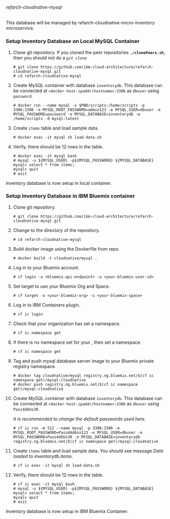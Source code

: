 ###### refarch-cloudnative-mysql

This database will be managed by refarch-cloudnative-micro-inventory microservice.

### Setup Inventory Database on Local MySQL Container
1. Clone git repository. If you cloned the peer repositories **`./clonePeers.sh`**, then you should not do a *`git clone`* 
    ```
    # git clone https://github.com/ibm-cloud-architecture/refarch-cloudnative-mysql.git
    # cd refarch-cloudnative-mysql
    ```

2. Create MySQL container with database `inventorydb`. This database can be connected at `<docker-host-ipaddr/hostname>:3306` as `dbuser` using `password`.
    ```
    # docker run --name mysql -v $PWD/scripts:/home/scripts -p 3306:3306 -e MYSQL_ROOT_PASSWORD=admin123 -e MYSQL_USER=dbuser -e MYSQL_PASSWORD=password -e MYSQL_DATABASE=inventorydb -w /home/scripts -d mysql:latest
    ```

3. Create `items` table and load sample data.
    ```
    # docker exec -it mysql sh load-data.sh
    ```

4. Verify, there should be 12 rows in the table.
    ```
    # docker exec -it mysql bash
    # mysql -u ${MYSQL_USER} -p${MYSQL_PASSWORD} ${MYSQL_DATABASE}
    mysql> select * from items;
    mysql> quit
    # exit
    ```
   
Inventory database is now setup in local container.

### Setup Inventory Database in IBM Bluemix container
1. Clone git repository.
    ```
    # git clone https://github.com/ibm-cloud-architecture/refarch-cloudnative-mysql.git
    ```

2. Change to the directory of the repository.
    ```
    # cd refarch-cloudnative-mysql
    ```

2. Build docker image using the Dockerfile from repo.
    ```
    # docker build -t cloudnative/mysql .
    ```

3. Log in to your Bluemix account.
    ```
    # cf login -a <bluemix-api-endpoint> -u <your-bluemix-user-id>
    ```

4. Set target to use your Bluemix Org and Space.
    ```
    # cf target -o <your-bluemix-org> -s <your-bluemix-space>
    ```

5. Log in to IBM Containers plugin.
    ```
    # cf ic login
    ```

5. Check that your organization has set a namespace.
    ```
    # cf ic namespace get
    ```

5. If there is no namespace set for your , then set a namespace.
    ```
    # cf ic namespace get
    ```

4. Tag and push mysql database server image to your Bluemix private registry namespace.
    ```
    # docker tag cloudnative/mysql registry.ng.bluemix.net/$(cf ic namespace get)/mysql:cloudnative
    # docker push registry.ng.bluemix.net/$(cf ic namespace get)/mysql:cloudnative
    ```

5. Create MySQL container with database `inventorydb`. This database can be connected at `<docker-host-ipaddr/hostname>:3306` as `dbuser` using `Pass4dbUs3R`.
    
    _It is recommended to change the default passwords used here._
    ```
    # cf ic run -m 512 --name mysql -p 3306:3306 -e MYSQL_ROOT_PASSWORD=Pass4Admin123 -e MYSQL_USER=dbuser -e MYSQL_PASSWORD=Pass4dbUs3R -e MYSQL_DATABASE=inventorydb registry.ng.bluemix.net/$(cf ic namespace get)/mysql:cloudnative
    ```

6. Create `items` table and load sample data. You should see message _Data loaded to inventorydb.items._
    ```
    # cf ic exec -it mysql sh load-data.sh
    ```

7. Verify, there should be 12 rows in the table.
    ```
    # cf ic exec -it mysql bash
    # mysql -u ${MYSQL_USER} -p${MYSQL_PASSWORD} ${MYSQL_DATABASE}
    mysql> select * from items;
    mysql> quit
    # exit
    ```
   
Inventory database is now setup in IBM Bluemix Container. 
